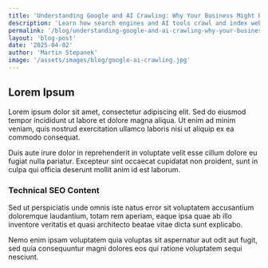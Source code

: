 ```yaml
---
title: 'Understanding Google and AI Crawling: Why Your Business Might Be Overlooked Online'
description: 'Learn how search engines and AI tools crawl and index websites. Discover technical reasons why businesses might be invisible online and actionable strategies for improving website visibility and discoverability.'
permalink: '/blog/understanding-google-and-ai-crawling-why-your-business-might-be-overlooked-online/'
layout: 'blog-post'
date: '2025-04-02'
author: 'Martin Stepanek'
image: '/assets/images/blog/google-ai-crawling.jpg'
---
```


## Lorem Ipsum

Lorem ipsum dolor sit amet, consectetur adipiscing elit. Sed do eiusmod tempor incididunt ut labore et dolore magna aliqua. Ut enim ad minim veniam, quis nostrud exercitation ullamco laboris nisi ut aliquip ex ea commodo consequat.

Duis aute irure dolor in reprehenderit in voluptate velit esse cillum dolore eu fugiat nulla pariatur. Excepteur sint occaecat cupidatat non proident, sunt in culpa qui officia deserunt mollit anim id est laborum.

### Technical SEO Content

Sed ut perspiciatis unde omnis iste natus error sit voluptatem accusantium doloremque laudantium, totam rem aperiam, eaque ipsa quae ab illo inventore veritatis et quasi architecto beatae vitae dicta sunt explicabo.

Nemo enim ipsam voluptatem quia voluptas sit aspernatur aut odit aut fugit, sed quia consequuntur magni dolores eos qui ratione voluptatem sequi nesciunt.
